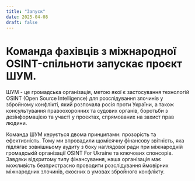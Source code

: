 ```yaml
---
title: "Запуск"
date: 2025-04-08
draft: false
---
```


# Команда фахівців з міжнародної OSINT-спільноти запускає проєкт ШУМ.


ШУМ - це громадська організація, метою якої є застосування технологій OSINT (Open Source Intelligence) для розслідування злочинів у збройному конфлікті, який розпочала росія проти України, а також консультування правоохоронних та судових органів, боротьби з дезінформацією та участі у проєктах, спрямованих на захист прав людини.

Команда ШУМ керується двома принципами: прозорість та ефективність. Тому ми впровадили щомісячну фінансову звітність, яка підлягає зовнішньому аудиту з боку наглядової ради при міжнародній громадській організації OSINT For Ukraine та ключових спонсорів. Завдяки відкритому типу фінансування, наша організація має можливість безпристрасно проводити розслідування ймовірних міжнародних злочинів, скоєних в умовах збройного конфлікту.